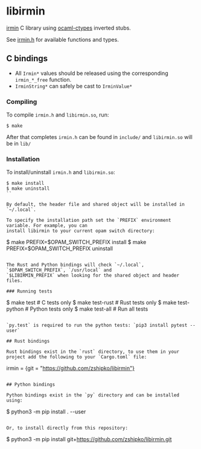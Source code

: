 # libirmin

[irmin](https://github.com/mirage/irmin) C library using [ocaml-ctypes](https://github.com/ocamllabs/ocaml-ctypes) inverted stubs.

See [irmin.h](https://github.com/zshipko/libirmin/blob/main/include/irmin.h) for available functions and types.

## C bindings

- All `Irmin*` values should be released using the corresponding `irmin_*_free` function.
- `IrminString*` can safely be cast to `IrminValue*`

### Compiling

To compile `irmin.h` and `libirmin.so`, run:

```
$ make
```

After that completes `irmin.h` can be found in `include/` and `libirmin.so` will be in `lib/`

### Installation

To install/uninstall `irmin.h` and `libirmin.so`:

```
$ make install
$ make uninstall
``

By default, the header file and shared object will be installed in `~/.local`.

To specify the installation path set the `PREFIX` environment variable. For example, you can
install libirmin to your current opam switch directory:

```
$ make PREFIX=$OPAM_SWITCH_PREFIX install
$ make PREFIX=$OPAM_SWITCH_PREFIX uninstall
```

The Rust and Python bindings will check `~/.local`, `$OPAM_SWITCH_PREFIX`, `/usr/local` and
`$LIBIRMIN_PREFIX` when looking for the shared object and header files.

### Running tests

```
$ make test          # C tests only
$ make test-rust     # Rust tests only
$ make test-python   # Python tests only
$ make test-all      # Run all tests
```

`py.test` is required to run the python tests: `pip3 install pytest --user`

## Rust bindings

Rust bindings exist in the `rust` directory, to use them in your project add the following to your `Cargo.toml` file:

```
irmin = {git = "https://github.com/zshipko/libirmin"}
```

## Python bindings

Python bindings exist in the `py` directory and can be installed using:

```
$ python3 -m pip install . --user
```

Or, to install directly from this repository:

```
$ python3 -m pip install git+https://github.com/zshipko/libirmin.git
```


